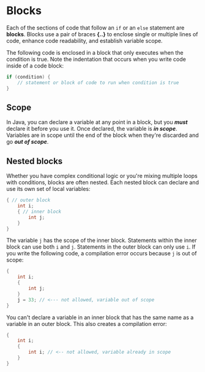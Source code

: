 # Blocks

Each of the sections of code that follow an `if` or an `else` statement are **blocks**. Blocks use a pair of braces **{..}** to enclose single or multiple lines of code, enhance code readability, and establish variable scope.

The following code is enclosed in a block that only executes when the condition is true. Note the indentation that occurs when you write code inside of a code block:

```java
if (condition) {
    // statement or block of code to run when condition is true
}
```

## Scope
In Java, you can declare a variable at any point in a block, but you **_must_** declare it before you use it. Once declared, the variable is **_in scope_**. Variables are in scope until the end of the block when they're discarded and go **_out of scope_**.

## Nested blocks
Whether you have complex conditional logic or you're mixing multiple loops with conditions, blocks are often nested. Each nested block can declare and use its own set of local variables:

```java
{ // outer block
    int i;
    { // inner block
        int j;
    }
}
```

The variable `j` has the scope of the inner block. Statements within the inner block can use both `i` and `j`. Statements in the outer block can only use `i`. If you write the following code, a compilation error occurs because `j` is out of scope:

```java
{
    int i;
    {
        int j;
    }
    j = 33; // <--- not allowed, variable out of scope
}
```

You can't declare a variable in an inner block that has the same name as a variable in an outer block. This also creates a compilation error:

```java
{
    int i;
    {
        int i; // <-- not allowed, variable already in scope
    }
}
```
